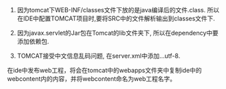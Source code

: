 1. 因为tomcat下WEB-INF/classes文件下放的是java编译后的文件.class. 所以在IDE中配置TOMCAT项目时,要将SRC中的文件解析输出到classes文件下.

2. 因为javax.servlet的Jar包在Tomcat的lib文件夹下, 所以在dependency中要添加依赖包.

3. TOMCAT接受中文信息乱码问题, 在server.xml中添加...utf-8.



在ide中发布web工程，将会在tomcat中的webapps文件夹中复制ide中的webcontent内的内容，并将webcontent命名为web工程名字。



